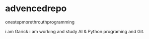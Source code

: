 # advencedrepo
onestepmorethrouthprogramming

i am Garick i am working and study AI & Python programing and Git.
